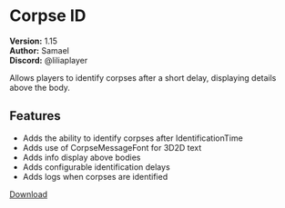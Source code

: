 # Corpse ID

**Version:** 1.15  
**Author:** Samael  
**Discord:** @liliaplayer  

Allows players to identify corpses after a short delay, displaying details above the body.

## Features

- Adds the ability to identify corpses after IdentificationTime
- Adds use of CorpseMessageFont for 3D2D text
- Adds info display above bodies
- Adds configurable identification delays
- Adds logs when corpses are identified

[Download](https://github.com/LiliaFramework/Modules/raw/refs/heads/gh-pages/corpseid.zip)
